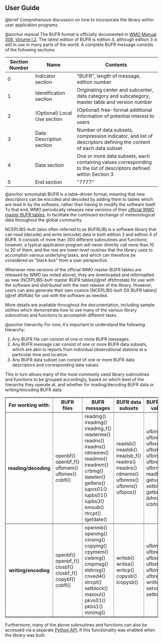 
## User Guide
@brief Comprehensive discussion on how to incorporate the library within user application programs.

@anchor manual
The BUFR format is officially documented in
[WMO Manual 306, Volume I.2](https://library.wmo.int/index.php?lvl=notice_display&id=10684#.X68yu8hKiUn).
The latest edition of BUFR is edition 4, although edition 3 is still in use in many parts of the world.
A complete BUFR message consists of the following sections:

| Section Number | Name | Contents |
| -------------- | ---- | -------- |
| 0 | Indicator section | "BUFR", length of message, edition number |
| 1 | Identification section | Originating center and subcenter, data category and subcategory, master table and version number |
| 2 | (Optional) Local Use section | (Optional) free-format additional information of potential interest to users | 
| 3 | Data Description section | Number of data subsets, compression indicator, and list of descriptors defining the content of each data subset |
| 4 | Data section | One or more data subsets, each containing values corresponding to the list of descriptors defined within Section 3 |
| 5 | End section | "7777" |

@anchor wmomstab
BUFR is a table-driven format, meaning
that new descriptors can be encoded and decoded by adding them to tables which are read in by the software,
rather than having to modify the software itself.  To that end, WMO periodically releases
new versions of their
[official WMO master BUFR tables](https://community.wmo.int/activity-areas/wmo-codes/manual-codes/latest-version),
to facilitate the continued exchange of meteorological data throughout the global community.

NCEPLIBS-bufr (also often referred to as BUFRLIB) is a software library that can read (decode) and
write (encode) data in both edition 3 and edition 4 of BUFR.  It consists of more than 300 different subroutines and
functions; however, a typical application program will never directly call more than 10 to 20 of them, and
the rest are lower-level routines that the library uses to accomplish various underlying tasks, and which
can therefore be considered as "black box" from a user perspective.

Whenever new versions of the official WMO master BUFR tables are released by WMO (as noted above),
they are downloaded and reformatted as new [NCEPLIBS-bufr master BUFR tables](@ref dfbfmstab) for use with the
software and distributed with the next release of the library.  However, users can also generate their own custom
[NCEPLIBS-bufr DX BUFR tables](@ref dfbftab) for use with the software as needed.

More details are available throughout the documentation, including sample utilities which demonstrate
how to use many of the various library subroutines and functions to accomplish different tasks.

@anchor hierarchy
For now, it's important to understand the following hierarchy:

1. Any BUFR file can consist of one or more BUFR messages.
2. Any BUFR message can consist of one or more BUFR data subsets, which are akin to reports from individual
observational stations at a particular time and location.
3. Any BUFR data subset can consist of one or more BUFR data descriptors and corresponding data values.

This in turn allows many of the most commonly used library subroutines and functions to be grouped accordingly,
based on which level of the hierarchy they operate at, and whether for reading/decoding BUFR data or
writing/encoding BUFR data:

<table border>
<tr>
  <th>For working with:</th>
  <th>BUFR files</th>
  <th>BUFR messages</th>
  <th>BUFR data subsets</th>
  <th>BUFR data values</th>
</tr>
<tr>
  <th>reading/decoding</th>
  <td>openbf() openbf_f() ufbmem() ufbmex() cobfl()</td>
  <td>readmg() ireadmg() ireadmg_f() readerme() readns() ireadns() rdmemm() readmm() ireadmm() crbmg() datelen() getlens() iupvs01() iupbs01() iupbs3() nmsub() rtrcpt() igetdate()</td>
  <td>readsb() ireadsb() ireadsb_f() readns() ireadns() rdmems() ufbmms() ufbmns() ufbpos()</td>
  <td>ufbint() ufbrep() ufbseq() ufbstp() ufbint_f() ufbrep_f() ufbrms() readlc() getvalnb() setbmiss() getbmiss() ibfms() icbfms()</td>
</tr>
<tr>
  <th>writing/encoding</th>
  <td>openbf() openbf_f() closbf() closbf_f() copybf() cobfl()</td>
  <td>openmb() openmg() closmg() copymg() cpymem() cwbmg() cmpmsg() stdmsg() cnved4() strcpt() setblock() maxout() pkvs01() pkbs1() minimg()</td>
  <td>writsb() writsa() writcp() copysb() icopysb()</td>
  <td>ufbint() ufbrep() ufbseq() ufbstp() ufbint_f() ufbrep_f() writlc() setvalnb() setbmiss()</td>
</tr>
</table>

Furthermore, many of the above subroutines and functions can also be accessed via a separate
[Python API](https://noaa-emc.github.io/NCEPLIBS-bufr/python/index.html),
if this functionality was enabled when the library was built.
